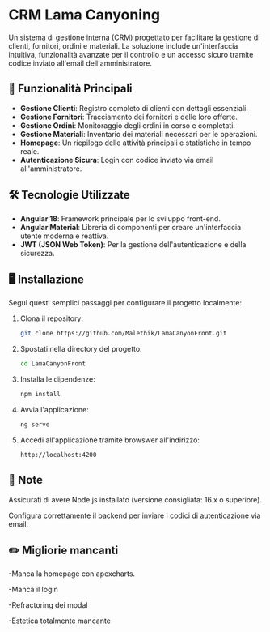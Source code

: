 # CRM Lama Canyoning

Un sistema di gestione interna (CRM) progettato per facilitare la gestione di clienti, fornitori, ordini e materiali. La soluzione include un'interfaccia intuitiva, funzionalità avanzate per il controllo e un accesso sicuro tramite codice inviato all'email dell'amministratore.

## 🚀 Funzionalità Principali

- **Gestione Clienti**: Registro completo di clienti con dettagli essenziali.
- **Gestione Fornitori**: Tracciamento dei fornitori e delle loro offerte.
- **Gestione Ordini**: Monitoraggio degli ordini in corso e completati.
- **Gestione Materiali**: Inventario dei materiali necessari per le operazioni.
- **Homepage**: Un riepilogo delle attività principali e statistiche in tempo reale.
- **Autenticazione Sicura**: Login con codice inviato via email all'amministratore.

## 🛠️ Tecnologie Utilizzate

- **Angular 18**: Framework principale per lo sviluppo front-end.
- **Angular Material**: Libreria di componenti per creare un'interfaccia utente moderna e reattiva.
- **JWT (JSON Web Token)**: Per la gestione dell'autenticazione e della sicurezza.

## 🖥️ Installazione

Segui questi semplici passaggi per configurare il progetto localmente:

1. Clona il repository:
   ```bash
   git clone https://github.com/Malethik/LamaCanyonFront.git
   ```
2. Spostati nella directory del progetto:
   ```bash
   cd LamaCanyonFront
   ```
3. Installa le dipendenze:
   ```bash
   npm install
   ```
4. Avvia l'applicazione:
   ```bash
   ng serve
   ```
5. Accedi all'applicazione tramite browswer all'indirizzo:
   ```bash
   http://localhost:4200
   ```

## 📄 Note

Assicurati di avere Node.js installato (versione consigliata: 16.x o superiore).

Configura correttamente il backend per inviare i codici di autenticazione via email.

## ✏️ Migliorie mancanti

-Manca la homepage con apexcharts.

-Manca il login

-Refractoring dei modal

-Estetica totalmente mancante
